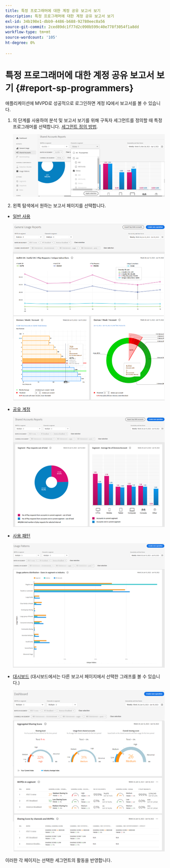 ```yaml
---
title: 특정 프로그래머에 대한 계정 공유 보고서 보기
description: 특정 프로그래머에 대한 계정 공유 보고서 보기
exl-id: 34b198e1-dbb9-4486-b688-92780eec0a56
source-git-commit: 2ced89dc1f77d2c090b599c40e778f3054f1a8dd
workflow-type: tm+mt
source-wordcount: '105'
ht-degree: 0%

---
```


# 특정 프로그래머에 대한 계정 공유 보고서 보기 {#report-sp-programmers}

애플리케이션에 MVPD로 성공적으로 로그인하면 계정 IQ에서 보고서를 볼 수 있습니다.

1. 의 단계를 사용하여 분석 및 보고서 보기를 위해 구독자 세그먼트를 정의할 때 특정 프로그래머를 선택합니다. [세그먼트 정의 방법](/help/accountiq/howto-select-segment-timeframe.md).

   ![채널 선택](assets/programmer-selection.png)


1. 왼쪽 탐색에서 원하는 보고서 페이지를 선택합니다.

* [일반 사용](/help/accountiq/general-usage-reports.md)

  ![](assets/specific-mvpd-gen-usage.png)
* [공유 계정](/help/accountiq/shared-acc-reports.md)

  ![](assets/specific-mvpd-shared-acc.png)
* [사용 패턴](/help/accountiq/usage-patterns.md)

  ![](assets/specific-mvpd-usage-pattern.png)

* [대시보드](/help/accountiq/dashboard.md) (대시보드에서는 다른 보고서 페이지에서 선택한 그래프를 볼 수 있습니다.)

  ![](assets/specific-mvpd-dashboard.png)

이러한 각 페이지는 선택한 세그먼트의 활동을 반영합니다.
